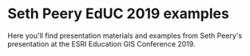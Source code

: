 # Seth Peery EdUC 2019 examples

Here you'll find presentation materials and examples from Seth Peery's presentation at the ESRI Education GIS Conference 2019.
